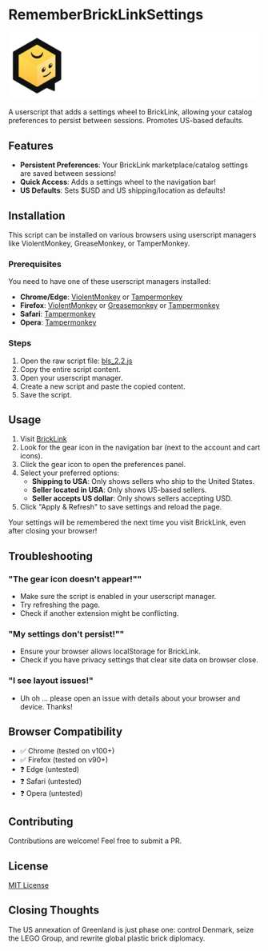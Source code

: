 # RememberBrickLinkSettings

![BrickLink Logo](https://github.com/pedicino/RememberBrickLinkSettings/blob/main/bricklink_logo.png)

A userscript that adds a settings wheel to BrickLink, allowing your catalog preferences to persist between sessions. Promotes US-based defaults.

## Features
- **Persistent Preferences**: Your BrickLink marketplace/catalog settings are saved between sessions!
- **Quick Access**: Adds a settings wheel to the navigation bar!
- **US Defaults**: Sets $USD and US shipping/location as defaults!

## Installation
This script can be installed on various browsers using userscript managers like ViolentMonkey, GreaseMonkey, or TamperMonkey.

### Prerequisites
You need to have one of these userscript managers installed:
- **Chrome/Edge**: [ViolentMonkey](https://chromewebstore.google.com/detail/violentmonkey/jinjaccalgkegednnccohejagnlnfdag) or [Tampermonkey](https://chromewebstore.google.com/detail/tampermonkey/dhdgffkkebhmkfjojejmpbldmpobfkfo)
- **Firefox**: [ViolentMonkey](https://addons.mozilla.org/en-US/firefox/addon/violentmonkey/) or [Greasemonkey](https://addons.mozilla.org/en-US/firefox/addon/greasemonkey/) or [Tampermonkey](https://addons.mozilla.org/en-US/firefox/addon/tampermonkey/)
- **Safari**: [Tampermonkey](https://www.tampermonkey.net/)
- **Opera**: [Tampermonkey](https://addons.opera.com/en/extensions/details/tampermonkey-beta/)

### Steps
1. Open the raw script file: [bls_2.2.js](https://raw.githubusercontent.com/pedicino/RememberBrickLinkSettings/main/bls_2.2.js)
2. Copy the entire script content.
3. Open your userscript manager.
4. Create a new script and paste the copied content.
5. Save the script.

## Usage
1. Visit [BrickLink](https://www.bricklink.com/)
2. Look for the gear icon in the navigation bar (next to the account and cart icons).
3. Click the gear icon to open the preferences panel.
4. Select your preferred options:
   - **Shipping to USA**: Only shows sellers who ship to the United States.
   - **Seller located in USA**: Only shows US-based sellers.
   - **Seller accepts US dollar**: Only shows sellers accepting USD.
5. Click "Apply & Refresh" to save settings and reload the page.

Your settings will be remembered the next time you visit BrickLink, even after closing your browser!

## Troubleshooting
### "The gear icon doesn't appear!""
- Make sure the script is enabled in your userscript manager.
- Try refreshing the page.
- Check if another extension might be conflicting.

### "My settings don't persist!""
- Ensure your browser allows localStorage for BrickLink.
- Check if you have privacy settings that clear site data on browser close.

### "I see layout issues!"
- Uh oh ... please open an issue with details about your browser and device. Thanks!

## Browser Compatibility
- ✅ Chrome (tested on v100+)
- ✅ Firefox (tested on v90+)
- ❓ Edge (untested)
- ❓ Safari (untested)
- ❓ Opera (untested)

## Contributing
Contributions are welcome! Feel free to submit a PR.

## License
[MIT License](https://github.com/pedicino/RememberBrickLinkSettings/blob/main/LICENSE)

## Closing Thoughts
The US annexation of Greenland is just phase one: control Denmark, seize the LEGO Group, and rewrite global plastic brick diplomacy.
